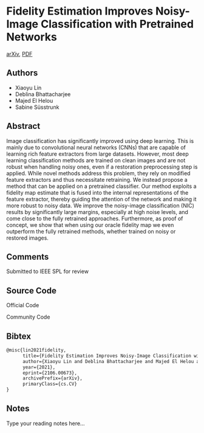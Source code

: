 
# Fidelity Estimation Improves Noisy-Image Classification with Pretrained Networks

[arXiv](https://arxiv.org/abs/2106.0673), [PDF](https://arxiv.org/pdf/2106.0673.pdf)

## Authors

- Xiaoyu Lin
- Deblina Bhattacharjee
- Majed El Helou
- Sabine Süsstrunk

## Abstract

Image classification has significantly improved using deep learning. This is mainly due to convolutional neural networks (CNNs) that are capable of learning rich feature extractors from large datasets. However, most deep learning classification methods are trained on clean images and are not robust when handling noisy ones, even if a restoration preprocessing step is applied. While novel methods address this problem, they rely on modified feature extractors and thus necessitate retraining. We instead propose a method that can be applied on a pretrained classifier. Our method exploits a fidelity map estimate that is fused into the internal representations of the feature extractor, thereby guiding the attention of the network and making it more robust to noisy data. We improve the noisy-image classification (NIC) results by significantly large margins, especially at high noise levels, and come close to the fully retrained approaches. Furthermore, as proof of concept, we show that when using our oracle fidelity map we even outperform the fully retrained methods, whether trained on noisy or restored images.

## Comments

Submitted to IEEE SPL for review

## Source Code

Official Code



Community Code



## Bibtex

```tex
@misc{lin2021fidelity,
      title={Fidelity Estimation Improves Noisy-Image Classification with Pretrained Networks}, 
      author={Xiaoyu Lin and Deblina Bhattacharjee and Majed El Helou and Sabine Süsstrunk},
      year={2021},
      eprint={2106.00673},
      archivePrefix={arXiv},
      primaryClass={cs.CV}
}
```

## Notes

Type your reading notes here...

